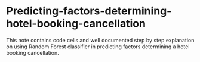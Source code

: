 # Predicting-factors-determining-hotel-booking-cancellation
This note contains code cells and well documented step by step explanation on using Random Forest classifier in predicting factors determining a hotel booking cancellation.

